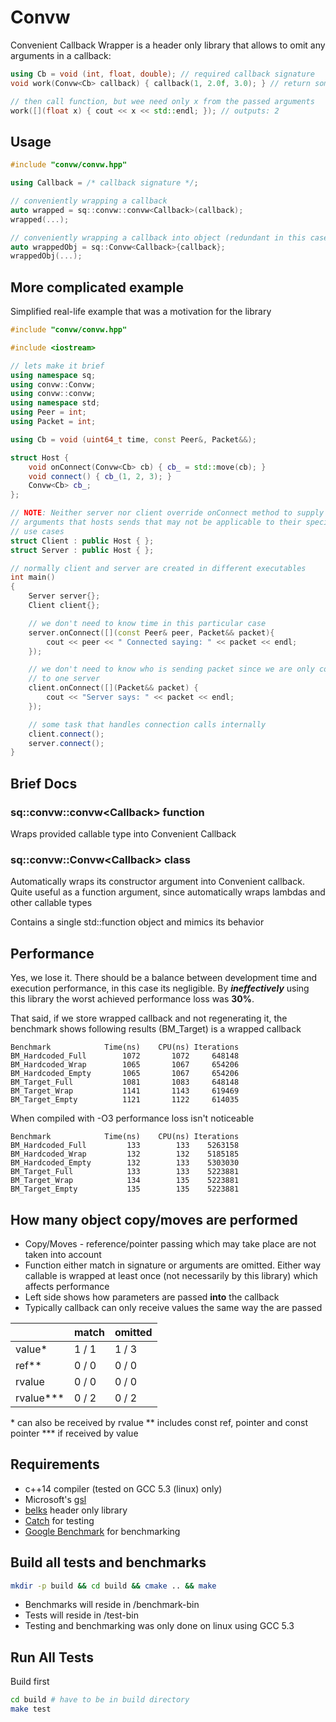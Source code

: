 # Convw
Convenient Callback Wrapper is a header only library that allows to omit any
arguments in a callback:
```cpp
using Cb = void (int, float, double); // required callback signature
void work(Convw<Cb> callback) { callback(1, 2.0f, 3.0); } // return some values

// then call function, but wee need only x from the passed arguments
work([](float x) { cout << x << std::endl; }); // outputs: 2
```

## Usage
```cpp
#include "convw/convw.hpp"

using Callback = /* callback signature */;

// conveniently wrapping a callback
auto wrapped = sq::convw::convw<Callback>(callback);
wrapped(...);

// conveniently wrapping a callback into object (redundant in this case)
auto wrappedObj = sq::Convw<Callback>{callback};
wrappedObj(...);
```

## More complicated example
Simplified real-life example that was a motivation for the library
```cpp
#include "convw/convw.hpp"

#include <iostream>

// lets make it brief
using namespace sq;
using convw::Convw;
using convw::convw;
using namespace std;
using Peer = int;
using Packet = int;

using Cb = void (uint64_t time, const Peer&, Packet&&);

struct Host {
    void onConnect(Convw<Cb> cb) { cb_ = std::move(cb); }
    void connect() { cb_(1, 2, 3); }
    Convw<Cb> cb_;
};

// NOTE: Neither server nor client override onConnect method to supply different
// arguments that hosts sends that may not be applicable to their specific
// use cases
struct Client : public Host { };
struct Server : public Host { };

// normally client and server are created in different executables
int main()
{
    Server server{};
    Client client{};

    // we don't need to know time in this particular case
    server.onConnect([](const Peer& peer, Packet&& packet){
        cout << peer << " Connected saying: " << packet << endl;
    });

    // we don't need to know who is sending packet since we are only connected
    // to one server
    client.onConnect([](Packet&& packet) {
        cout << "Server says: " << packet << endl;
    });

    // some task that handles connection calls internally
    client.connect();
    server.connect();
}
```

## Brief Docs
### sq::convw::convw&lt;Callback&gt; function
Wraps provided callable type into Convenient Callback
### sq::convw::Convw&lt;Callback&gt; class
Automatically wraps its constructor argument into Convenient callback. Quite
useful as a function argument, since automatically wraps lambdas and other
callable types

Contains a single std::function object and mimics its behavior

## Performance
Yes, we lose it. There should be a balance between development time and
execution performance, in this case its negligible. By ***ineffectively*** using
this library the worst achieved performance loss was **30%**.

That said, if we store wrapped callback and not regenerating it, the benchmark
shows following results (BM_Target) is a wrapped callback
```
Benchmark            Time(ns)    CPU(ns) Iterations
BM_Hardcoded_Full        1072       1072     648148
BM_Hardcoded_Wrap        1065       1067     654206
BM_Hardcoded_Empty       1065       1067     654206
BM_Target_Full           1081       1083     648148
BM_Target_Wrap           1141       1143     619469
BM_Target_Empty          1121       1122     614035
```
When compiled with -O3 performance loss isn't noticeable
```
Benchmark            Time(ns)    CPU(ns) Iterations
BM_Hardcoded_Full         133        133    5263158
BM_Hardcoded_Wrap         132        132    5185185
BM_Hardcoded_Empty        132        133    5303030
BM_Target_Full            133        133    5223881
BM_Target_Wrap            134        135    5223881
BM_Target_Empty           135        135    5223881
```

## How many object copy/moves are performed

- Copy/Moves - reference/pointer passing which may take place are not taken into
account
- Function either match in signature or arguments are omitted. Either way
callable is wrapped at least once (not necessarily by this library)
which affects performance
- Left side shows how parameters are passed **into** the callback
- Typically callback can only receive values the same way the are passed

|           | match | omitted |
|-----------|-------|---------|
| value*    | 1 / 1 | 1 / 3   |
| ref**     | 0 / 0 | 0 / 0   |
| rvalue    | 0 / 0 | 0 / 0   |
| rvalue*** | 0 / 2 | 0 / 2   |
&#42; can also be received by rvalue
&#42;&#42; includes const ref, pointer and const pointer
&#42;&#42;&#42; if received by value

## Requirements
- c++14 compiler (tested on GCC 5.3 (linux) only)
- Microsoft's [gsl](https://github.com/microsoft/gsl)
- [belks](https://github.com/sQu1rr/belks) header only library
- [Catch](https://github.com/philsquared/Catch/) for testing
- [Google Benchmark](https://github.com/google/benchmark) for benchmarking

## Build all tests and benchmarks
```bash
mkdir -p build && cd build && cmake .. && make
```
- Benchmarks will reside in /benchmark-bin
- Tests will reside in /test-bin
- Testing and benchmarking was only done on linux using GCC 5.3

## Run All Tests
Build first
```bash
cd build # have to be in build directory
make test
```
